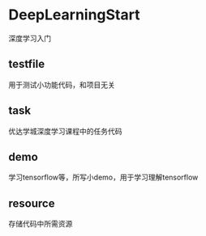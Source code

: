 # DeepLearningStart
深度学习入门

## testfile
用于测试小功能代码，和项目无关

## task
优达学城深度学习课程中的任务代码

## demo
学习tensorflow等，所写小demo，用于学习理解tensorflow

## resource
存储代码中所需资源